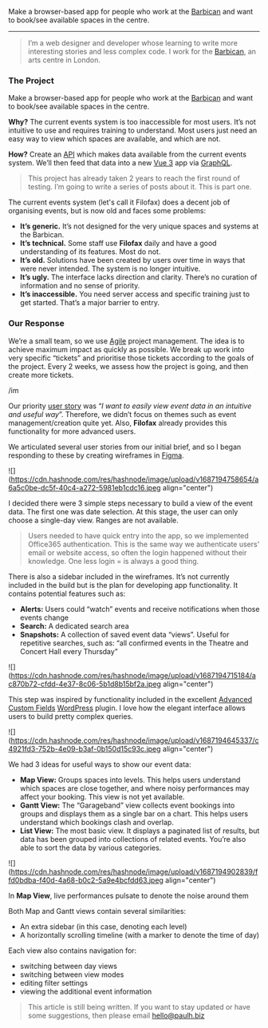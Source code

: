 Make a browser-based app for people who work at the [Barbican](https://en.wikipedia.org/wiki/Barbican_Centre) and want to book/see available spaces in the centre.

---

> I’m a web designer and developer whose learning to write more interesting stories and less complex code. I work for the [Barbican](http://barbican.org.uk/), an arts centre in London.

### **The Project**

Make a browser-based app for people who work at the [Barbican](https://en.wikipedia.org/wiki/Barbican_Centre) and want to book/see available spaces in the centre.

**Why?** The current events system is too inaccessible for most users. It’s not intuitive to use and requires training to understand. Most users just need an easy way to view which spaces are available, and which are not.

**How?** Create an [API](https://en.wikipedia.org/wiki/API#Web_APIs) which makes data available from the current events system. We’ll then feed that data into a new [Vue 3](https://vuejs.org/) app via [GraphQL](https://graphql.org/).

> This project has already taken 2 years to reach the first round of testing. I’m going to write a series of posts about it. This is part one.

The current events system (let's call it Filofax) does a decent job of organising events, but is now old and faces some problems:

- **It’s generic.** It’s not designed for the very unique spaces and systems at the Barbican.
- **It’s technical.** Some staff use **Filofax** daily and have a good understanding of its features. Most do not.
- **It’s old.** Solutions have been created by users over time in ways that were never intended. The system is no longer intuitive.
- **It’s ugly.** The interface lacks direction and clarity. There’s no curation of information and no sense of priority.
- **It’s inaccessible.** You need server access and specific training just to get started. That’s a major barrier to entry.

### Our Response

We’re a small team, so we use [Agile](https://www.apm.org.uk/resources/find-a-resource/agile-project-management/) project management. The idea is to achieve maximum impact as quickly as possible. We break up work into very specific “tickets” and prioritise those tickets according to the goals of the project. Every 2 weeks, we assess how the project is going, and then create more tickets.

/im

Our priority [user story](https://www.atlassian.com/agile/project-management/user-stories) was “_I want to easily view event data in an intuitive and useful way_”. Therefore, we didn’t focus on themes such as event management/creation quite yet. Also, **Filofax** already provides this functionality for more advanced users.

We articulated several user stories from our initial brief, and so I began responding to these by creating wireframes in [Figma](https://www.figma.com/).

![](https://cdn.hashnode.com/res/hashnode/image/upload/v1687194758654/a6a5c0be-dc5f-40c4-a272-5981eb1cdc16.jpeg align="center")

I decided there were 3 simple steps necessary to build a view of the event data. The first one was date selection. At this stage, the user can only choose a single-day view. Ranges are not available.

> Users needed to have quick entry into the app, so we implemented Office365 authentication. This is the same way we authenticate users' email or website access, so often the login happened without their knowledge. One less login = is always a good thing.

There is also a sidebar included in the wireframes. It’s not currently included in the build but is the plan for developing app functionality. It contains potential features such as:

- **Alerts:** Users could “watch” events and receive notifications when those events change
- **Search:** A dedicated search area
- **Snapshots:** A collection of saved event data “views”. Useful for repetitive searches, such as: “all confirmed events in the Theatre and Concert Hall every Thursday”

![](https://cdn.hashnode.com/res/hashnode/image/upload/v1687194715184/ac870b72-cfdd-4e37-8c06-5b1d8b15bf2a.jpeg align="center")

This step was inspired by functionality included in the excellent [Advanced Custom Fields](https://www.advancedcustomfields.com/resources/creating-a-field-group/) [WordPress](https://wordpress.com/) plugin. I love how the elegant interface allows users to build pretty complex queries.

![](https://cdn.hashnode.com/res/hashnode/image/upload/v1687194645337/c4921fd3-752b-4e09-b3af-0b150d15c93c.jpeg align="center")

We had 3 ideas for useful ways to show our event data:

- **Map View:** Groups spaces into levels. This helps users understand which spaces are close together, and where noisy performances may affect your booking. This view is not yet available.
- **Gantt View:** The “Garageband” view collects event bookings into groups and displays them as a single bar on a chart. This helps users understand which bookings clash and overlap.
- **List View:** The most basic view. It displays a paginated list of results, but data has been grouped into collections of related events. You’re also able to sort the data by various categories.

![](https://cdn.hashnode.com/res/hashnode/image/upload/v1687194902839/ffd0bdba-f40d-4a68-b0c2-5a9e4bcfdd63.jpeg align="center")

In **Map View**, live performances pulsate to denote the noise around them

Both Map and Gantt views contain several similarities:

- An extra sidebar (in this case, denoting each level)
- A horizontally scrolling timeline (with a marker to denote the time of day)

Each view also contains navigation for:

- switching between day views
- switching between view modes
- editing filter settings
- viewing the additional event information

> This article is still being written. If you want to stay updated or have some suggestions, then please email [hello@paulh.biz](mailto:hello@paulh.biz)